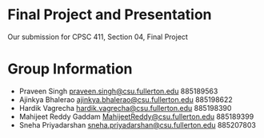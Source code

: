 # Final Project and Presentation

Our submission for CPSC 411, Section 04, Final Project

# Group Information

* Praveen Singh  <praveen.singh@csu.fullerton.edu> 885189563
* Ajinkya Bhalerao <ajinkya.bhalerao@csu.fullerton.edu> 885198622
* Hardik Vagrecha <hardik.vagrecha@csu.fullerton.edu> 885198390
* Mahijeet Reddy Gaddam <MahijeetReddy@csu.fullerton.edu> 885189399
* Sneha Priyadarshan <sneha.priyadarshan@csu.fullerton.edu> 885207803

